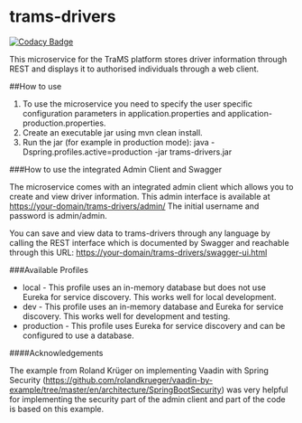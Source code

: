 # trams-drivers

[![Codacy Badge](https://api.codacy.com/project/badge/Grade/08afaa7968884afba9d374173670f9f8)](https://app.codacy.com/manual/dave_33/trams-drivers?utm_source=github.com&utm_medium=referral&utm_content=daveajlee/trams-drivers&utm_campaign=Badge_Grade_Dashboard)

This microservice for the TraMS platform stores driver information through REST and displays it to authorised individuals through a web client.

##How to use

1.  To use the microservice you need to specify the user specific configuration parameters in application.properties and application-production.properties. 
2.  Create an executable jar using mvn clean install.
3.  Run the jar (for example in production mode): java -Dspring.profiles.active=production -jar trams-drivers.jar

###How to use the integrated Admin Client and Swagger

The microservice comes with an integrated admin client which allows you to create and view driver information. This admin interface is available at <https://your-domain/trams-drivers/admin/> The initial username and password is admin/admin.

You can save and view data to trams-drivers through any language by calling the REST interface which is documented by Swagger and reachable through this URL:  <https://your-domain/trams-drivers/swagger-ui.html>

###Available Profiles
* local - This profile uses an in-memory database but does not use Eureka for service discovery. This works well for local development.
* dev - This profile uses an in-memory database and Eureka for service discovery. This works well for development and testing.
* production - This profile uses Eureka for service discovery and can be configured to use a database.

####Acknowledgements

The example from Roland Krüger on implementing Vaadin with Spring Security (<https://github.com/rolandkrueger/vaadin-by-example/tree/master/en/architecture/SpringBootSecurity>) was very helpful for implementing the security part of the admin client and part of the code is based on this example.
